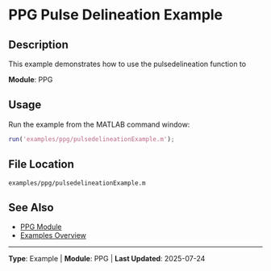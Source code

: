 # PPG Pulse Delineation Example

## Description

This example demonstrates how to use the pulsedelineation function to

**Module**: PPG

## Usage

Run the example from the MATLAB command window:

```matlab
run('examples/ppg/pulsedelineationExample.m');
```

## File Location

`examples/ppg/pulsedelineationExample.m`

## See Also

- [PPG Module](../api/ppg/README.md)
- [Examples Overview](README.md)

---

**Type**: Example | **Module**: PPG | **Last Updated**: 2025-07-24
